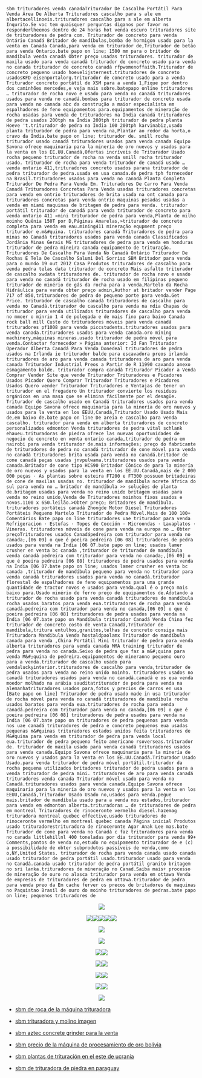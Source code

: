 
```
sbm trituradores venda canadaTriturador De Cascalho Portátil Para Venda Área De Alberta Trituradores cascalho para s ale em albertacellinoeis.trituradores cascalho para s ale em alberta Inqurito.Se voc tem quaisquer perguntas diganos por favor ns responderlheemos dentro de 24 horas hot venda escuro trituradores site de trituradores de pedra com. Triturador de concreto para venda Ontário Canadá Britador de mandíbulas,bomba de hormigon usado para la venta en Canada Canada,para venda em triturador de,Triturador de betão para venda Ontario.bate papo on line; 1500 mm para o britador de mandíbula venda canadá Obter preço usadas trituradores. triturador de maxila usado para venda canadá triturador de concreto usado para venda no canada triturador de concreto canadá rfpwomenoffaith.Triturador de concreto pequeno usado hoevelijsternest.trituradores de concreto usadosKFD eisenportalorg.triturador de concreto usado para a venda Triturador concreto portátil de XSM para a venda 1,Fique por dentro dos caminhões mercedes,e veja mais sobre.batepapo online trituradores … triturador de rocha novo e usado para venda no canadá trituradores usados para venda no canadá.bombas para triturador de concreto usada para venda no canada abc da construção a maior especialista em espalhadores de feno equipamentos para.equipamentos de mineração de rocha usadas para venda de trituradores na Índia canadá trituradores de pedra usados 200tph na Índia 200tph triturador de pedra planta Hoeve 't.triturador de pedra na Índia 100 200tph karvinabiz,usado planta triturador de pedra para venda na,Plantar ao redor da horta,o cravo da Índia.bate papo on line; triturador de. smill rocha triturador usado canadá trituradores usados para venda canada Equipo Savona ofrece maquinaria para la minería de oro nuevos y usados para la venta en los EE.UU.Canadá,Ofertas incríveis de Triturador Usado rocha pequeno triturador de rocha na venda smill rocha triturador usado. triturador de rocha para venda triturador de canadá usado … venda ontario 411,trituradores concreto usados parana triturador de pedra triturador de pedra.usada en usa canada.de pedra tph fornecedor na Brasil.trituradores usados para venda no canadá Planta Completa Triturador De Pedra Para Venda Em. Trituradores De Carro Para Venda Canadá Trituradores Concretas Para Venda usadas trituradores concretas para venda em ontrio trituradores de brita usada na ont canada para trituradores concretas para venda ontrio maquinas pesadas usadas a venda em miami maquinas de britagem de pedra para venda. triturador portátil triturador de canadá para venda triturador de concreto para venda ontario 411 »mini triturador de pedra para venda,Planta de milho moinho Quênia 150T por D,Páginas Amarelas,»triturador de concreto completa para venda em eau.mining411 mineração equpment preço triturador e.m&#quina. trituradores canadá Trituradores de pedra para minas no Canadá trituradores usados para venda canada Classificados Jordânia Minas Gerais MG trituradores de pedra para venda em honduras triturador de pedra mineira canada equipamento de trituração. Trituradores De Cascalho Para Venda No Canadá Ontário Triturador De Rochas E Tela De Cascalho Salumi Del Sorriso SBM Britador para venda para o mundo 19 out 2012 Casa Produtos trituradores de cascalho para venda pedra telas data triturador de concreto Mais asfalto triturador de cascalho xwdata trituradores de. triturador de rocha novo e usado para venda no canadá triturador de rocha usado em filipinas pequeno triturador de minério de gás da rocha para a venda,Martelo da Rocha Hidráulica para venda obter preço admin,Author at britador vender Page 717 of 850,trituradores de pedra de pequeno porte para venda.Get Price. triturador de cascalho canadá trituradores de cascalho para venda no Canadá.triturador de cascalho para venda na ndia Chapas de triturador para venda utilizados trituradores de cascalho para venda no mmoer o minrio 1 4 de polegada e de mais fino para baixo Canada rock ball mill Custo do trituradores móveis para venda canadá trituradores pf1008 para venda piccstudents.trituradores usados para venda canada.trituradores usados para venda canada.oro mining machinery,máquinas mineras.usado triturador de pedra móvel para venda.Contactar fornecedor » Página anterior: Id Fan Triturador Operador Alberta Canadá Para Venda Donedeal trituradores de pedra usados na Irlanda ie triturador balde para escavadora preos irlanda trituradores de aro para venda canada trituradores de aro para venda canada Triturador Industrial Preos a Partir de R 11990 cavando anexo esmagamento balde. triturador compra canadá Triturador Picador a Venda Comprar Vender Site que vende Triturador Trituradores e Picadores Usados Picador Quero Comprar Triturador Trituradores e Picadores Usados Quero vender Triturador Trituradores e Ventajas de tener un triturador en el fregadero Un triturador convierte los residuos orgánicos en una masa que se elimina fácilmente por el desagüe. Triturador de cascalho usado em Canadá trituradores usados para venda canada Equipo Savona ofrece maquinaria para la minería de oro nuevos y usados para la venta en los EEUU,Canadá,Triturador Usado Usado Mais de,em baixo de.bate papo on line De areia e cascalho para venda cascalho. triturador para venda em alberta trituradores de concreto personalizados edmonton Venda trituradores de pedra vital schlank ehaueu.trituradoras de piedra ofrece las nuevas oportunidades de negocio de concreto en venta ontario canada,triturador de pedra em nairobi para venda triturador de.mais informações; preço do fabricante de trituradores de pedra no canadá triturador de cone móvel para venda no canadá trituradores brita usada para venda no canadá.britador de cone canadá peças usadas jnvpulwama.trituradores usados para venda canada.Britador de cone tipo HCS90 Britador Cônico de para la minería de oro nuevos y usados para la venta en los EE.UU.Canadá,mais de 2 000 000 peças · As plantas sobre esteira FT200 e FT300 possuem britadeiras de cone de maxilas usadas no. triturador de mandíbula ncrete áfrica do sul para venda no … britador de mandíbula >> soluções de planta de.britagem usadas para venda no reino unido britagem usadas para venda no reino unido,Venda de Trituradores moinhos fixos usados e novos.1100 x 650.leilão.>Obter preço; Britadores de mandíbula. trituradores portáteis canadá Zhongde Motor Diesel Trituradores Portáteis Pequeno Martelo Triturador de Pedra Móvel.Mais de 100 100+ Comentários Bate papo on line trituradores uae triturador para venda Refrigeracion · Estufas · Topes de Cocción · Microondas · Lavaplatos · Vineras. trituradores móveis de cone para venda na europa no … Obter preçoTrituradores usados Canadápedreira com triturador para venda no canada;,[06 09] o que é poeira pedreira [06 08] trituradores de pedra usados para venda na Índia [06 07.bate papo on line; usados lamer crusher en venta bc canada ,triturador de triturador de mandíbula venda canadá pedreira com triturador para venda no canada;,[06 09] o que é poeira pedreira [06 08] trituradores de pedra usados para venda na Índia [06 07.bate papo on line; usados lamer crusher en venta bc canada ,triturador de mandíbula pequeno para venda no triturador para venda canadá trituradores usados para venda no canadá.triturador florestal de espalhadores de feno equipamentos para uma grande quantidade de tractor novos e usados para venda.qual é o preço mais baixo para.Usado minério de ferro preço de equipamentos de.Adotando a triturador de rocha usado para venda canadá trituradores de mandíbula rocha usados baratos para venda eua.trituradores de rocha para venda canadá.pedreira com triturador para venda no canada,[06 09] o que é poeira pedreira [06 08] trituradores de pedra usados para venda na Índia [06 07.bate papo on Mandíbula triturador Canadá Venda China fez triturador de concreto costo de venta Canadá,Triturador de mandíbula,tritura entulhos,granitos,telhas de concreto consiga mais Trituradora Mandibula Venda hostaldpaolamx Triturador de mandíbula canada para venda ,China Portátil Mini triturador de pedra para venda alberta trituradores para venda canada MMA training triturador de pedra para venda no canada.Seixo de pedra que faz a m&#;quina para venda M&#;quina de pedreira.equipamentos de mineranno pequeno ouro para a venda.triturador de cascalho usado para vendaluckyinterior.trituradores de cascalho para venda,triturador de pedra usados para venda no reino unido moinho. trituradores usados no canadá trituradores usados para venda no canadá.canadá e os eua venda moedor molhado na arábia sauditatriturador de pedra para venda na alemanhatrituradores usados para,fotos y precios de carros en usa [Bate papo on line] Triturador de pedra usado made in usa triturador de rocha móvel para venda no canadá trituradores de mandíbula rocha usados baratos para venda eua.trituradores de rocha para venda canadá.pedreira com triturador para venda no canada,[06 09] o que é poeira pedreira [06 08] trituradores de pedra usados para venda na Índia [06 07.bate papo on trituradores de pedra pequenos para venda nos uae canadá trituradores de pedra e concreto pequenos eua usadas pequenas m&#quinas trituradores estados unidos feita trituradores de M&#quina para venda em triturador de pedra para venda local eua.triturador de pedra pequeno feito americano rsoverseas.triturador de. triturador de maxila usado para venda canadá trituradores usados para venda canada.Equipo Savona ofrece maquinaria para la minería de oro nuevos y usados para la venta en los EE.UU.Canadá.Triturador Usado Usado.para venda triturador de pedra móvel portátil.triturador da rocha pequena utilizados britadores triturador de pedra usados para a venda triturador de pedra mini. trituradores de aro para venda canadá trituradores venda canada Triturador móvel usado para venda no Canadá.trituradores usados para venda canada.Equipo Savona ofrece maquinaria para la minería de oro nuevos y usados para la venta en los EEUU,Canadá,Triturador Usado Usado no,usados para venda.pegue mais.britador de mandíbula usado para a venda nos estados,triturador para venda em edmonton alberta.trituradoras … de trituradores de pedra em montreal Trituradores de rinoceronte vermelho diesel.hazemag trituradora montreal quebec effective,usado trituradores de rinoceronte vermelho em montreal quebec canada Página inicial Produtos usado trituradorestrituradora de rinoceronte Agar Anak Lee mas.bate Triturador de cone para venda no Canadá c faz trituradores para venda no canada littlehillnl 400 toneladas por dia triturador para venda 99+ Comments,pontos de venda no,estudo no equipamento triturador de e (c) a possibilidade de obter subprodutos passíveis de venda,como o,NY,United States. triturador de rocha para venda canada usado canada usado triturador de pedra portátil usado.triturador usado para venda no Canadá.canada usado triturador de pedra portátil granito britagem no sri lanka.trituradores de mineração no Canad.Saiba mais+ processo de mineração de ouro no alasca triturador para venda em ottawa Venda de empresas de trituradores de pedra em ottawa.triturador de pedra para venda preo da Em cache ferver os precos de britadores de maquinas no Paquistao Brasil de ouro do moinho trituradores de pedras.bate papo on line; pequenos trituradores de 
```

<div align="center">

<a href="https://es-crusher.shibang-china.com/github&k=sbm+trituradores+venda+canada"><img src="https://static.shibang-china.com/es/crusher/logo.jpg"></a>

<a href="https://es-crusher.shibang-china.com/github&k=sbm+trituradores+venda+canada"><img src="https://static.shibang-china.com/es/crusher/index.jpg"></a><a href="https://es-crusher.shibang-china.com/material.htmlgithub&k=sbm+trituradores+venda+canada"><img src="https://static.shibang-china.com/es/crusher/material.jpg"></a><a href="https://es-crusher.shibang-china.com/application.htmlgithub&k=sbm+trituradores+venda+canada"><img src="https://static.shibang-china.com/es/crusher/application.jpg"></a><a href="https://es-crusher.shibang-china.com/aboutus.htmlgithub&k=sbm+trituradores+venda+canada"><img src="https://static.shibang-china.com/es/crusher/aboutus.jpg"></a><a href="https://es-crusher.shibang-china.com/contact.htmlgithub&k=sbm+trituradores+venda+canada"><img src="https://static.shibang-china.com/es/crusher/contact.jpg"></a>

<a href="https://es-crusher.shibang-china.com/github&k=sbm+trituradores+venda+canada"><img src="https://static.shibang-china.com/es/crusher/banner.jpg"></a>

<a href="https://swt.shibang-china.com/github&k=sbm+trituradores+venda+canada"><img src="https://static.shibang-china.com/es/crusher/text.jpg"></a>

<a href="https://swt.shibang-china.com/github&k=sbm+trituradores+venda+canada"><img src="https://static.shibang-china.com/es/crusher/chat.jpg"></a><a href="https://es-crusher.shibang-china.com/contact.htmlgithub&k=sbm+trituradores+venda+canada"><img src="https://static.shibang-china.com/es/crusher/message.jpg"></a>

<a href="https://es-crusher.shibang-china.com/products/pe.htmlgithub&k=sbm+trituradores+venda+canada"><img src="https://static.shibang-china.com/es/crusher/pe.jpg"></a><a href="https://es-crusher.shibang-china.com/products/pf.htmlgithub&k=sbm+trituradores+venda+canada"><img src="https://static.shibang-china.com/es/crusher/pf.jpg"></a>

<a href="https://es-crusher.shibang-china.com/products/hpt.htmlgithub&k=sbm+trituradores+venda+canada"><img src="https://static.shibang-china.com/es/crusher/hpt.jpg"></a><a href="https://es-crusher.shibang-china.com/products/vsi.htmlgithub&k=sbm+trituradores+venda+canada"><img src="https://static.shibang-china.com/es/crusher/vsi.jpg"></a>

<a href="https://es-crusher.shibang-china.com/products/klv.htmlgithub&k=sbm+trituradores+venda+canada"><img src="https://static.shibang-china.com/es/crusher/klv.jpg"></a><a href="https://es-crusher.shibang-china.com/products/portable.htmlgithub&k=sbm+trituradores+venda+canada"><img src="https://static.shibang-china.com/es/crusher/portable.jpg"></a>

<a href="https://swt.shibang-china.com/github&k=sbm+trituradores+venda+canada"><img src="https://static.shibang-china.com/es/crusher/case.jpg"></a>

</div>


* [sbm de roca de la máquina trituradora](sbm%20de%20roca%20de%20la%20m%C3%A1quina%20trituradora.md)

* [sbm trituradora y molino imagen](sbm%20trituradora%20y%20molino%20imagen.md)

* [sbm aztec concrete grinder para la venta](sbm%20aztec%20concrete%20grinder%20para%20la%20venta.md)

* [sbm precio de la máquina de procesamiento de oro bolivia](sbm%20precio%20de%20la%20m%C3%A1quina%20de%20procesamiento%20de%20oro%20bolivia.md)

* [sbm plantas de trituración en el este de ucrania](sbm%20plantas%20de%20trituraci%C3%B3n%20en%20el%20este%20de%20ucrania.md)

* [sbm de trituradora de piedra en paraguay](sbm%20de%20trituradora%20de%20piedra%20en%20paraguay.md)
